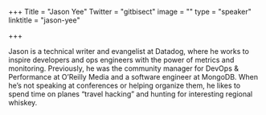+++
Title = "Jason Yee"
Twitter = "gitbisect"
image = ""
type = "speaker"
linktitle = "jason-yee"

+++

Jason is a technical writer and evangelist at Datadog, where he works to inspire developers and ops engineers with the power of metrics and monitoring. Previously, he was the community manager for DevOps & Performance at O’Reilly Media and a software engineer at MongoDB. When he’s not speaking at conferences or helping organize them, he likes to spend time on planes “travel hacking” and hunting for interesting regional whiskey.
